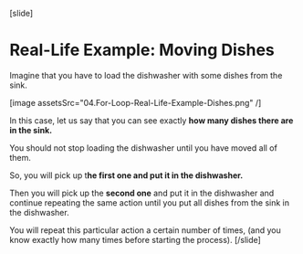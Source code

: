 [slide]
# Real-Life Example: Moving Dishes
Imagine that you have to load the dishwasher with some dishes from the sink. 

[image assetsSrc="04.For-Loop-Real-Life-Example-Dishes.png" /]

In this case, let us say that you can see exactly **how many dishes there are in the sink.** 

You should not stop loading the dishwasher until you have moved all of them. 

So, you will pick up t**he first one and put it in the dishwasher.** 

Then you will pick up the **second one** and put it in the dishwasher and continue repeating the same action until you put all dishes from the sink in the dishwasher. 

You will repeat this particular action a certain number of times, (and you know exactly how many times before starting the process). 
[/slide]
